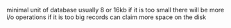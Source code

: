 minimal unit of database
usually 8 or 16kb
if it is too small there will be more i/o operations if it is too big records can claim more space on the disk